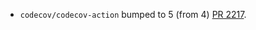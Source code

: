 * `codecov/codecov-action` bumped to 5 (from 4) [PR 2217](https://github.com/provenance-io/provenance/pull/2217).
